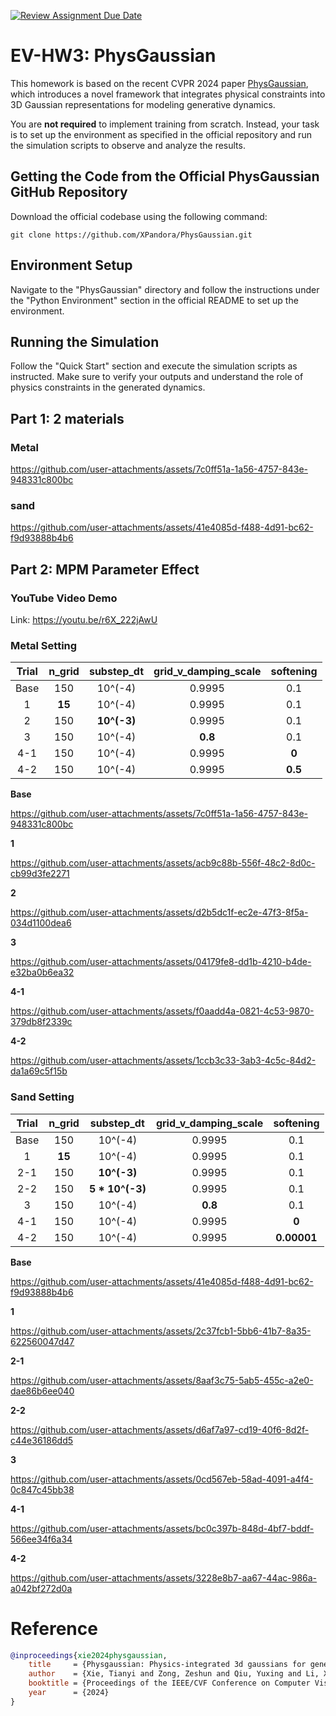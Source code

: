 [![Review Assignment Due Date](https://classroom.github.com/assets/deadline-readme-button-22041afd0340ce965d47ae6ef1cefeee28c7c493a6346c4f15d667ab976d596c.svg)](https://classroom.github.com/a/SdXSjEmH)
# EV-HW3: PhysGaussian

This homework is based on the recent CVPR 2024 paper [PhysGaussian](https://github.com/XPandora/PhysGaussian/tree/main), which introduces a novel framework that integrates physical constraints into 3D Gaussian representations for modeling generative dynamics.

You are **not required** to implement training from scratch. Instead, your task is to set up the environment as specified in the official repository and run the simulation scripts to observe and analyze the results.


## Getting the Code from the Official PhysGaussian GitHub Repository
Download the official codebase using the following command:
```
git clone https://github.com/XPandora/PhysGaussian.git
```


## Environment Setup
Navigate to the "PhysGaussian" directory and follow the instructions under the "Python Environment" section in the official README to set up the environment.


## Running the Simulation
Follow the "Quick Start" section and execute the simulation scripts as instructed. Make sure to verify your outputs and understand the role of physics constraints in the generated dynamics.


## Part 1: 2 materials
### Metal
https://github.com/user-attachments/assets/7c0ff51a-1a56-4757-843e-948331c800bc
### sand
https://github.com/user-attachments/assets/41e4085d-f488-4d91-bc62-f9d93888b4b6

## Part 2: MPM Parameter Effect
### YouTube Video Demo
Link: https://youtu.be/r6X_222jAwU

### Metal Setting
| Trial| n_grid | substep_dt |grid_v_damping_scale | softening |
|:-------:|:-------:|:-------:|:-------:|:-------:|
| Base | 150     | 10^(-4)     |0.9995      |0.1    |
| 1    |**15**   | 10^(-4)     |0.9995      |0.1    |
| 2    |150     | **10^(-3)**     |0.9995      |0.1    |
| 3    |150     | 10^(-4)     |**0.8**      |0.1    |
| 4-1    |150     | 10^(-4)     |0.9995      |**0**    |
| 4-2    |150     | 10^(-4)     |0.9995      |**0.5**    |

**Base**

https://github.com/user-attachments/assets/7c0ff51a-1a56-4757-843e-948331c800bc

**1**

https://github.com/user-attachments/assets/acb9c88b-556f-48c2-8d0c-cb99d3fe2271

**2**

https://github.com/user-attachments/assets/d2b5dc1f-ec2e-47f3-8f5a-034d1100dea6

**3**

https://github.com/user-attachments/assets/04179fe8-dd1b-4210-b4de-e32ba0b6ea32

**4-1**

https://github.com/user-attachments/assets/f0aadd4a-0821-4c53-9870-379db8f2339c

**4-2**

https://github.com/user-attachments/assets/1ccb3c33-3ab3-4c5c-84d2-da1a69c5f15b



### Sand Setting
| Trial| n_grid | substep_dt |grid_v_damping_scale | softening |
|:-------:|:-------:|:-------:|:-------:|:-------:|
| Base | 150     | 10^(-4)     |0.9995      |0.1    |
| 1    |**15**   | 10^(-4)     |0.9995      |0.1    |
| 2-1    |150     | **10^(-3)**     |0.9995      |0.1    |
| 2-2   |150     | **5 * 10^(-3)**     |0.9995      |0.1    |
| 3    |150     | 10^(-4)     |**0.8**      |0.1    |
| 4-1    |150     | 10^(-4)     |0.9995      |**0**    |
| 4-2    |150     | 10^(-4)     |0.9995      |**0.00001**    |


**Base**

https://github.com/user-attachments/assets/41e4085d-f488-4d91-bc62-f9d93888b4b6

**1**

https://github.com/user-attachments/assets/2c37fcb1-5bb6-41b7-8a35-622560047d47

**2-1**

https://github.com/user-attachments/assets/8aaf3c75-5ab5-455c-a2e0-dae86b6ee040

**2-2**

https://github.com/user-attachments/assets/d6af7a97-cd19-40f6-8d2f-c44e36186dd5

**3**

https://github.com/user-attachments/assets/0cd567eb-58ad-4091-a4f4-0c847c45bb38

**4-1**

https://github.com/user-attachments/assets/bc0c397b-848d-4bf7-bddf-566ee34f6a34

**4-2**

https://github.com/user-attachments/assets/3228e8b7-aa67-44ac-986a-a042bf272d0a

# Reference
```bibtex
@inproceedings{xie2024physgaussian,
    title     = {Physgaussian: Physics-integrated 3d gaussians for generative dynamics},
    author    = {Xie, Tianyi and Zong, Zeshun and Qiu, Yuxing and Li, Xuan and Feng, Yutao and Yang, Yin and Jiang, Chenfanfu},
    booktitle = {Proceedings of the IEEE/CVF Conference on Computer Vision and Pattern Recognition},
    year      = {2024}
}
```
